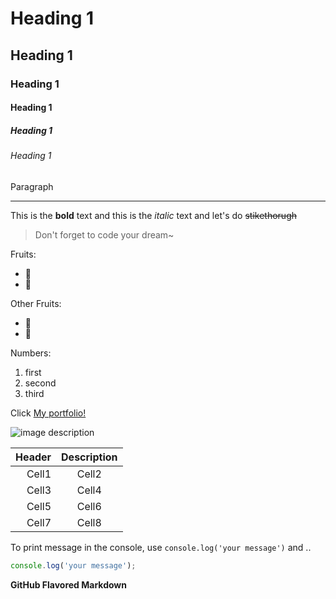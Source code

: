 <!-- Heading using hashcode! # -->

# Heading 1

## Heading 1

### Heading 1

#### Heading 1

##### Heading 1

###### Heading 1

Paragraph

<!-- Line using underscore! _ -->

---

<!-- Text attributes using asterisk * and swung dash! ~-->

This is the **bold** text and this is the _italic_ text and let's do ~~stikethorugh~~

<!-- Quote using this '>' -->

> Don't forget to code your dream~

<!-- Bullet list using *, - -->

Fruits:

- 🥝
- 🍇

Other Fruits:

- 🍓
- 🥭

<!-- Number list -->

Numbers:

1. first
2. second
3. third

<!-- Link [somthig](link url) -->

Click [My portfolio!](https://conan1207.github.io/sohee)

<!-- Image [something](img url) -->

![image description](https://user-images.githubusercontent.com/61736137/102153953-b2881000-3ebb-11eb-9581-7026bc8e169e.jpg)

<!-- Table using this '|', '-', ':' -->

| Header | Description |
| -----: | :---------: |
|  Cell1 |    Cell2    |
|  Cell3 |    Cell4    |
|  Cell5 |    Cell6    |
|  Cell7 |    Cell8    |

<!-- Code using '`' -->

To print message in the console, use `console.log('your message')` and ..

```javascript
console.log('your message');
```

**GitHub Flavored Markdown**
